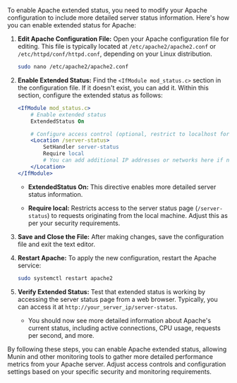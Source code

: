 To enable Apache extended status, you need to modify your Apache configuration to include more detailed server status information. Here's how you can enable extended status for Apache:

1. **Edit Apache Configuration File:**
   Open your Apache configuration file for editing. This file is typically located at `/etc/apache2/apache2.conf` or `/etc/httpd/conf/httpd.conf`, depending on your Linux distribution.

   ```bash
   sudo nano /etc/apache2/apache2.conf
   ```

2. **Enable Extended Status:**
   Find the `<IfModule mod_status.c>` section in the configuration file. If it doesn't exist, you can add it. Within this section, configure the extended status as follows:

   ```apache
   <IfModule mod_status.c>
       # Enable extended status
       ExtendedStatus On

       # Configure access control (optional, restrict to localhost for security)
       <Location /server-status>
           SetHandler server-status
           Require local
           # You can add additional IP addresses or networks here if needed
       </Location>
   </IfModule>
   ```

   - **ExtendedStatus On:** This directive enables more detailed server status information.

   - **Require local:** Restricts access to the server status page (`/server-status`) to requests originating from the local machine. Adjust this as per your security requirements.

3. **Save and Close the File:**
   After making changes, save the configuration file and exit the text editor.

4. **Restart Apache:**
   To apply the new configuration, restart the Apache service:

   ```bash
   sudo systemctl restart apache2
   ```

5. **Verify Extended Status:**
   Test that extended status is working by accessing the server status page from a web browser. Typically, you can access it at `http://your_server_ip/server-status`.

   - You should now see more detailed information about Apache's current status, including active connections, CPU usage, requests per second, and more.

By following these steps, you can enable Apache extended status, allowing Munin and other monitoring tools to gather more detailed performance metrics from your Apache server. Adjust access controls and configuration settings based on your specific security and monitoring requirements.
